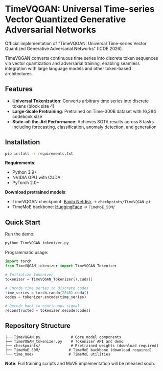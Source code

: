 # TimeVQGAN: Universal Time-series Vector Quantized Generative Adversarial Networks

Official implementation of "TimeVQGAN: Universal Time-series Vector Quantized Generative Adversarial Networks" (ICDE 2026).

TimeVQGAN converts continuous time series into discrete token sequences via vector quantization and adversarial training, enabling seamless integration with large language models and other token-based architectures.

## Features

- **Universal Tokenization**: Converts arbitrary time series into discrete tokens (block size 4)
- **Large-Scale Pretraining**: Pretrained on Time-300B dataset with 16,384 codebook size
- **State-of-the-Art Performance**: Achieves SOTA results across 8 tasks including forecasting, classification, anomaly detection, and generation

## Installation

```bash
pip install -r requirements.txt
```

**Requirements:**
- Python 3.9+
- NVIDIA GPU with CUDA
- PyTorch 2.0+

**Download pretrained models:**
- TimeVQGAN checkpoint: [Baidu Netdisk](https://pan.baidu.com/s/1sS5JTyOp82YJL04CRmM50w?pwd=sj1w) → `checkpoints/TimeVQGAN.pt`
- TimeMoE backbone: [HuggingFace](https://huggingface.co/Maple728/TimeMoE-50M) → `TimeMoE_50M/`

## Quick Start

Run the demo:
```bash
python TimeVQGAN_tokenizer.py
```

Programmatic usage:
```python
import torch
from TimeVQGAN_tokenizer import TimeVQGAN_Tokenizer

# Initialize tokenizer
tokenizer = TimeVQGAN_Tokenizer().cuda()

# Encode time series to discrete codes
time_series = torch.randn(2048).cuda()
codes = tokenizer.encode(time_series)

# Decode back to continuous signal
reconstructed = tokenizer.decode(codes)
```

## Repository Structure

```
├── TimeVQGAN.py              # Core model components
├── TimeVQGAN_tokenizer.py    # Tokenizer API and demo
├── checkpoints/              # Pretrained weights (download required)
├── TimeMoE_50M/             # TimeMoE backbone (download required)
└── time_moe/                # TimeMoE utilities
```



**Note:** Full training scripts and MoVE implementation will be released soon.

